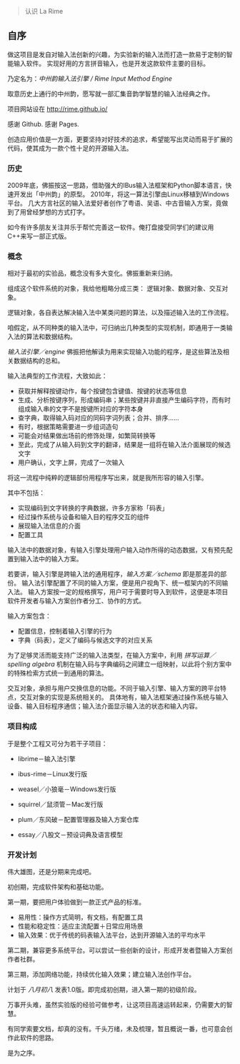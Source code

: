 > 认识 La Rime

## 自序

做这项目是发自对输入法创新的兴趣，为实验新的输入法而打造一款易于定制的智能输入软件。
实现好用的方言拼音输入，也是开发这款软件主要的目标。

乃定名为：*中州韵输入法引擎 / Rime Input Method Engine*

取意历史上通行的中州韵，愿写就一部汇集音韵学智慧的输入法经典之作。

项目网站设在 http://rime.github.io/

感谢 Github. 感谢 Pages.

创造应用价值是一方面，更要坚持对好技术的追求，希望能写出灵动而易于扩展的代码，使其成为一款个性十足的开源输入法。

### 历史

2009年底，佛振按这一思路，借助强大的IBus输入法框架和Python脚本语言，快速开发出「中州韵」的原型。
2010年，将这一算法引擎由Linux移植到Windows平台。
几大方言社区的输入法爱好者创作了粤语、吴语、中古音输入方案，竟做到了用曾经梦想的方式打字。

如今有许多朋友关注并乐于帮忙完善这一软件。俺打盘接受同学们的建议用C++来写一部正式版。

### 概念

相对于最初的实验品，概念没有多大变化。佛振重新来归纳。

组成这个软件系统的对象，我给他粗略分成三类：
逻辑对象、数据对象、交互对象。

逻辑对象，各自表达解决输入法中某类问题的算法，以及描述输入法的工作流程。

咱假定，从不同种类的输入法中，可归纳出几种类型的实现机制，即通用于一类输入法的算法和数据结构。

*输入法引擎／engine* 佛振把他解读为用来实现输入功能的程序，是这些算法及相关数据结构的总和。

输入法典型的工作流程，大致如此：
 * 获取并解释按键动作，每个按键包含键值、按键的状态等信息
 * 生成、分析按键序列，形成编码串；某些按键并非直接产生编码字符，而有时组成输入串的文字不是按键所对应的字符本身
 * 查字典，取得输入码对应的同码字词列表；合并、排序……
 * 有时，根据策略需要进一步组词造句
 * 可能会对结果做出场前的修饰处理，如繁简转换等
 * 至此，完成了从输入码到文字的翻译，结果是一组将在输入法介面展现的候选文字
 * 用户确认，文字上屏，完成了一次输入

将这一流程中纯粹的逻辑部份用程序写出来，就是我所形容的输入引擎。

其中不包括：
 * 实现编码到文字转换的字典数据，许多方家称「码表」
 * 经过操作系统与设备和输入目的程序交互的组件
 * 展现输入法信息的介面
 * 配置工具

输入法中的数据对象，有输入引擎处理用户输入动作所得的动态数据，又有预先配置到输入法中的输入方案。

若要讲，输入引擎是跨输入法的通用程序，*输入方案／schema* 即是那差异的部份。
输入法引擎配置了不同的输入方案，便是用户视角下、统一框架内的不同输入法。
输入方案按一定的规格撰写，用户可于需要时导入到软件，这便是本项目软件开发者与输入方案创作者分工、协作的方式。

输入方案包含：
 * 配置信息，控制着输入引擎的行为
 * 字典（码表），定义了编码与候选文字的对应关系

为了足够灵活而能支持广泛的输入法类型，在输入方案中，利用 *拼写运算／spelling algebra* 机制在输入码与字典编码之间建立一组映射，以此将个别方案中的特殊检索方式统一到通用的算法。

交互对象，承担与用户交换信息的功能。不同于输入引擎、输入方案的跨平台特点，交互对象的实现是系统相关的。
具体地有，输入法框架通过操作系统与输入设备、输入目标程序通信；输入法介面显示输入法的状态和输入内容。

### 项目构成

于是整个工程又可分为若干子项目：

 * librime－输入法引擎

 * ibus-rime－Linux发行版

 * weasel／小狼毫－Windows发行版

 * squirrel／鼠须管－Mac发行版

 * plum／东风破－配置管理器及输入方案仓库

 * essay／八股文－预设词典及语言模型

### 开发计划

伟大雄图，还是分期来完成吧。

初创期，完成软件架构和基础功能。

第一期，要把用户体验做到一款正式产品的标准。
 * 易用性：操作方式简明，有文档，有配置工具
 * 性能和稳定性：适应主流配置＋日常应用场景
 * 输入效果：优于传统的码表输入法平台，达到开源输入法的平均水平

第二期，兼容更多系统平台。可以尝试一些创新的设计，形成开发者暨输入方案创作者社群。

第三期，添加网络功能，持续优化输入效果；建立输入法创作平台。

计划于 *八月初八* 发表1.0版。即完成初创期，进入第一期的初级阶段。

万事开头难，虽然实验版的经验可做参考，让这项目高速运转起来，仍需要大的智慧。

有同学索要文档，却真的没有。千头万绪，未及梳理，暂且概说一番，也可意会创作此软件的思路。

是为之序。
